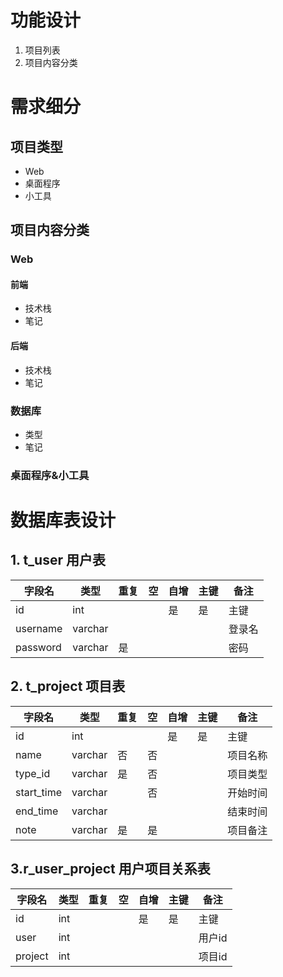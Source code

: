 # 功能设计
1. 项目列表
2. 项目内容分类

# 需求细分
## 项目类型
- Web
- 桌面程序
- 小工具

## 项目内容分类
### Web
#### 前端
- 技术栈
- 笔记
#### 后端
- 技术栈
- 笔记
### 数据库
- 类型
- 笔记
### 桌面程序&小工具

# 数据库表设计
## 1. t_user 用户表

|字段名|类型|重复|空|自增|主键|备注|
|-----|----|---|--|---|---|---|
|id|int|||是|是|主键|
|username|varchar|||||登录名|
|password|varchar|是||||密码|

## 2. t_project 项目表

|字段名|类型|重复|空|自增|主键|备注|
|-----|----|---|--|---|---|---|
|id|int|||是|是|主键|
|name|varchar|否|否|||项目名称|
|type_id|varchar|是|否|||项目类型|
|start_time|varchar||否|||开始时间|
|end_time|varchar|||||结束时间|
|note|varchar|是|是|||项目备注|

## 3.r_user_project 用户项目关系表

|字段名|类型|重复|空|自增|主键|备注|
|-----|----|---|--|---|---|---|
|id|int|||是|是|主键|
|user|int|||||用户id|
|project|int|||||项目id|